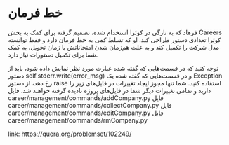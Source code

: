 # خط فرمان

فرهاد که به تازگی در کوئرا استخدام شده، تصمیم گرفته برای کمک به بخش Careers کوئرا تعدادی دستور طراحی کند. او که تسلط کمی به خط فرمان دارد و فقط توانسته مدل شرکت را تکمیل کند و به علت هم‌زمان شدن امتحاناتش با زمان تحویل، به کمک شما برای تکمیل دستورات نیاز دارد.

توجه کنید که در قسمت‌هایی که گفته شده عبارت مورد نظر نمایش داده شود، باید از دستور self.stderr.write(error_msg) و در قسمت‌هایی که گفته شده یک Exception رخ دهد، از دستور raise استفاده کنید.
شما تنها مجوز ایجاد تغییرات در فایل‌های زیر را دارید و تمامی تغییرات دیگر شما در فایل‌های پروژه نادیده گرفته خواهند شد.
فایل career/management/commands/addCompany.py
فایل career/management/commands/collectCompany.py
فایل career/management/commands/editCompany.py
فایل career/management/commands/rmCompany.py

link: <https://quera.org/problemset/102249/>
